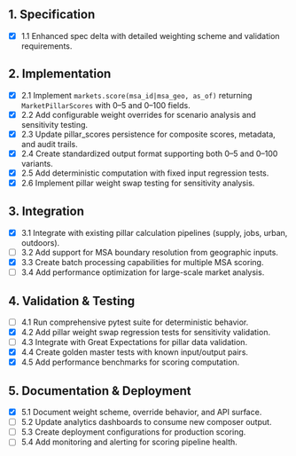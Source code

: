 ## 1. Specification
- [x] 1.1 Enhanced spec delta with detailed weighting scheme and validation requirements.

## 2. Implementation
- [x] 2.1 Implement `markets.score(msa_id|msa_geo, as_of)` returning `MarketPillarScores` with 0–5 and 0–100 fields.
- [x] 2.2 Add configurable weight overrides for scenario analysis and sensitivity testing.
- [x] 2.3 Update pillar_scores persistence for composite scores, metadata, and audit trails.
- [x] 2.4 Create standardized output format supporting both 0–5 and 0–100 variants.
- [x] 2.5 Add deterministic computation with fixed input regression tests.
- [x] 2.6 Implement pillar weight swap testing for sensitivity analysis.

## 3. Integration
- [x] 3.1 Integrate with existing pillar calculation pipelines (supply, jobs, urban, outdoors).
- [ ] 3.2 Add support for MSA boundary resolution from geographic inputs.
- [x] 3.3 Create batch processing capabilities for multiple MSA scoring.
- [ ] 3.4 Add performance optimization for large-scale market analysis.

## 4. Validation & Testing
- [ ] 4.1 Run comprehensive pytest suite for deterministic behavior.
- [x] 4.2 Add pillar weight swap regression tests for sensitivity validation.
- [ ] 4.3 Integrate with Great Expectations for pillar data validation.
- [x] 4.4 Create golden master tests with known input/output pairs.
- [x] 4.5 Add performance benchmarks for scoring computation.

## 5. Documentation & Deployment
- [x] 5.1 Document weight scheme, override behavior, and API surface.
- [ ] 5.2 Update analytics dashboards to consume new composer output.
- [ ] 5.3 Create deployment configurations for production scoring.
- [ ] 5.4 Add monitoring and alerting for scoring pipeline health.
